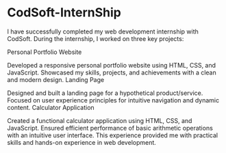 ﻿# CodSoft-InternShip
 I have successfully completed my web development internship with CodSoft. During the internship, I worked on three key projects:

Personal Portfolio Website

Developed a responsive personal portfolio website using HTML, CSS, and JavaScript.
Showcased my skills, projects, and achievements with a clean and modern design.
Landing Page

Designed and built a landing page for a hypothetical product/service.
Focused on user experience principles for intuitive navigation and dynamic content.
Calculator Application

Created a functional calculator application using HTML, CSS, and JavaScript.
Ensured efficient performance of basic arithmetic operations with an intuitive user interface.
This experience provided me with practical skills and hands-on experience in web development.
